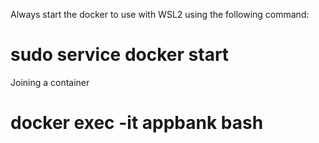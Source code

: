 
Always start the docker to use with WSL2 using the following command:

# sudo service docker start  

Joining a container
# docker exec -it appbank bash 
